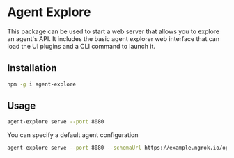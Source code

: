 # Agent Explore

This package can be used to start a web server that allows you to explore an agent's API.
It includes the basic agent explorer web interface that can load the UI plugins and a CLI command to launch it.

## Installation

```bash
npm -g i agent-explore
```

## Usage

```bash
agent-explore serve --port 8080
```

You can specify a default agent configuration

```bash
agent-explore serve --port 8080 --schemaUrl https://example.ngrok.io/open-api.json --apiKey test123 --name Agent
```
 
